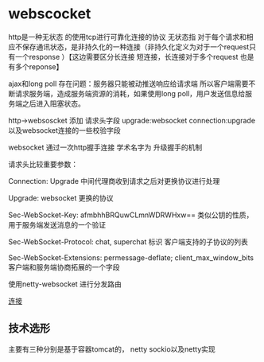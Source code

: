 # webscocket

http是一种无状态 的使用tcp进行可靠化连接的协议  无状态指 对于每个请求和相应不保存通讯状态，是非持久化的一种连接（非持久化定义为对于一个request只有一个response ）【这边需要区分长连接 短连接，长连接对于多个request 也是有多个reponse】

ajax和long poll 存在问题：服务器只能被动推送响应给请求端 所以客户端需要不断请求服务端，造成服务端资源的消耗，如果使用long poll，用户发送信息给服务端之后进入阻塞状态。

http->websoscket  添加 请求头字段 upgrade:websocket  connection:upgrade  以及websocket连接的一些校验字段

websocket 通过一次http握手连接  学术名字为 升级握手的机制

请求头比较重要参数：

Connection: Upgrade   中间代理商收到请求之后对更换协议进行处理

Upgrade: websocket  更换的协议

Sec-WebSocket-Key: afmbhhBRQuwCLmnWDRWHxw==  类似公钥的性质， 用于服务端发送消息的一个验证

Sec-WebSocket-Protocol: chat, superchat   标识 客户端支持的子协议的列表

Sec-WebSocket-Extensions: permessage-deflate; client_max_window_bits  客户端和服务端协商拓展的一个字段 



使用netty-websocket 进行分发路由 

[连接](https://cloud.tencent.com/developer/article/1032466)





## 技术选形

主要有三种分别是基于容器tomcat的， netty sockio以及netty实现 

